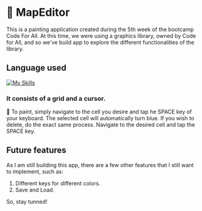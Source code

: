 # 🎨 MapEditor

This is a painting application created during the 5th week of the bootcamp Code For All.
At this time, we were using a graphics library, owned by Code for All, and so we've build app to explore the different functionalities of the library. 
<br> 
## Language used
 [![My Skills](https://skillicons.dev/icons?i=java)](https://skillicons.dev) 

### It consists of a grid and a cursor. 

🔵 To paint, simply navigate to the cell you desire and tap he SPACE key of your keyboard. The selected cell will automatically turn blue. 
If you wish to delete, do the exact same process. Navigate to the desired cell and tap the SPACE key. 

## Future features

As I am still building this app, there are a few other features that I still want to implement, such as:

1. Different keys for different colors.
2. Save and Load.

So, stay tunned!
